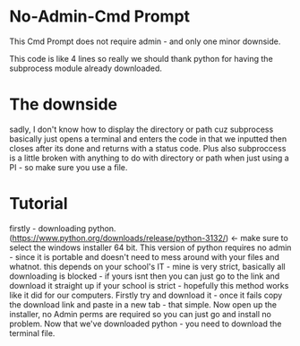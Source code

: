 # No-Admin-Cmd Prompt
This Cmd Prompt does not require admin - and only one minor downside.

This code is like 4 lines so really we should thank python for having the subprocess module already downloaded.



# The downside
sadly, I don't know how to display the directory or path cuz subprocess basically just opens a terminal and enters the code in that we inputted then closes after its done and returns with a status code.
Plus also subproccess is a little broken with anything to do with directory or path when just using a PI - so make sure you use a file.

# Tutorial
firstly - downloading python.
(https://www.python.org/downloads/release/python-3132/) <- make sure to select the windows installer 64 bit.
This version of python requires no admin - since it is portable and doesn't need to mess around with your files and whatnot.
this depends on your school's IT - mine is very strict, basically all downloading is blocked - if yours isnt then you can just go to the link and download it straight up
if your school is strict - hopefully this method works like it did for our computers. Firstly try and download it - once it fails copy the download link and paste in a new tab - that simple. Now open up the installer, no Admin perms are required so you can just go and install no problem. Now that we've downloaded python - you need to download the terminal file.

